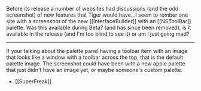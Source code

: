 Before its release a number of websites had discussions (and the odd screenshot) of new features that Tiger would have...I seem to rember one site with a screenshot of the new [[InterfaceBuilder]] with an [[NSToolBar]] palette. Was this available during Beta? (and has since been removed), is it available in the release (and I'm too blind to see it) or am I just going mad?

----

If your talking about the palette panel having a toolbar item with an image that looks like a window with a toolbar across the top, that is the default palette image. The screenshot could have been with a new apple palette that just didn't have an image yet, or maybe someone's custom palette.

- [[SuperFreak]]